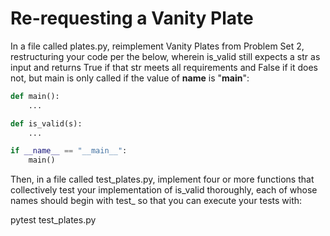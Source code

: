 # Re-requesting a Vanity Plate

In a file called plates.py, reimplement Vanity Plates from Problem Set 2, restructuring your code per the below, wherein is_valid still expects a str as input and returns True if that str meets all requirements and False if it does not, but main is only called if the value of __name__ is "__main__":

```python
def main():
    ...

def is_valid(s):
    ...

if __name__ == "__main__":
    main()
```

Then, in a file called test_plates.py, implement four or more functions that collectively test your implementation of is_valid thoroughly, each of whose names should begin with test_ so that you can execute your tests with:

pytest test_plates.py
